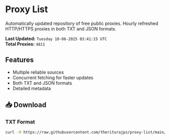 # Proxy List

Automatically updated repository of free public proxies. Hourly refreshed HTTP/HTTPS proxies in both TXT and JSON formats.

**Last Updated:** `Tuesday 10-06-2025 03:41:15 UTC`  
**Total Proxies:** `4811`

## Features
- Multiple reliable sources
- Concurrent fetching for faster updates
- Both TXT and JSON formats
- Detailed metadata

## 📥 Download

### TXT Format
```bash
curl -O https://raw.githubusercontent.com/theriturajps/proxy-list/main/proxies.txt
